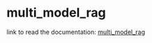 # multi_model_rag

link to read the documentation: [multi_model_rag](https://multi-model-rag.readthedocs.io/en/latest/)